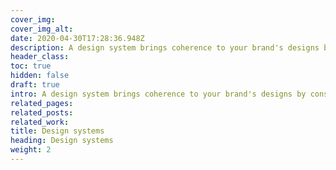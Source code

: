 ```yaml
---
cover_img: 
cover_img_alt:
date: 2020-04-30T17:28:36.948Z
description: A design system brings coherence to your brand's designs by consolidating its visual identity, strategy, values, and audience into shared practices, patterns, templates, and themes, ensuring consistency across outputs.
header_class: 
toc: true
hidden: false
draft: true
intro: A design system brings coherence to your brand's designs by consolidating its visual identity, strategy, values, and audience into shared practices, patterns, templates, and themes, ensuring consistency across outputs.
related_pages:
related_posts:
related_work:
title: Design systems
heading: Design systems
weight: 2
---
```

